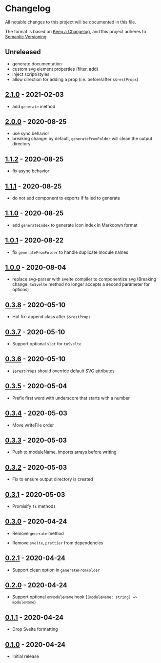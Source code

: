 # Changelog

All notable changes to this project will be documented in this file.

The format is based on [Keep a Changelog](https://keepachangelog.com/en/1.0.0/),
and this project adheres to [Semantic Versioning](https://semver.org/spec/v2.0.0.html).

## Unreleased

- generate documentation
- custom svg element properties (filter, add)
- inject script/styles
- allow direction for adding a prop (i.e. before/after `$$restProps`)

## [2.1.0](https://github.com/metonym/svg-to-svelte/releases/tag/v2.1.0) - 2021-02-03

- add `generate` method

## [2.0.0](https://github.com/metonym/svg-to-svelte/releases/tag/v2.0.0) - 2020-08-25

- use sync behavior
- breaking change: by default, `generateFromFolder` will clean the output directory

## [1.1.2](https://github.com/metonym/svg-to-svelte/releases/tag/v1.1.2) - 2020-08-25

- fix async behavior

## [1.1.1](https://github.com/metonym/svg-to-svelte/releases/tag/v1.1.1) - 2020-08-25

- do not add component to exports if failed to generate

## [1.1.0](https://github.com/metonym/svg-to-svelte/releases/tag/v1.1.0) - 2020-08-25

- add `generateIndex` to generate icon index in Markdown format

## [1.0.1](https://github.com/metonym/svg-to-svelte/releases/tag/v1.0.1) - 2020-08-22

- fix `generateFromFolder` to handle duplicate module names

## [1.0.0](https://github.com/metonym/svg-to-svelte/releases/tag/v1.0.0) - 2020-08-04

- replace svg-parser with svelte compiler to componentize svg (Breaking change: `toSvelte` method no longer accepts a second parameter for options)

## [0.3.8](https://github.com/metonym/svg-to-svelte/releases/tag/v0.3.8) - 2020-05-10

- Hot fix: append class after `$$restProps`

## [0.3.7](https://github.com/metonym/svg-to-svelte/releases/tag/v0.3.7) - 2020-05-10

- Support optional `slot` for `toSvelte`

## [0.3.6](https://github.com/metonym/svg-to-svelte/releases/tag/v0.3.6) - 2020-05-10

- `$$restProps` should override default SVG attributes

## [0.3.5](https://github.com/metonym/svg-to-svelte/releases/tag/v0.3.5) - 2020-05-04

- Prefix first word with underscore that starts with a number

## [0.3.4](https://github.com/metonym/svg-to-svelte/releases/tag/v0.3.4) - 2020-05-03

- Move writeFile order

## [0.3.3](https://github.com/metonym/svg-to-svelte/releases/tag/v0.3.3) - 2020-05-03

- Push to moduleName, imports arrays before writing

## [0.3.2](https://github.com/metonym/svg-to-svelte/releases/tag/v0.3.2) - 2020-05-03

- Fix to ensure output directory is created

## [0.3.1](https://github.com/metonym/svg-to-svelte/releases/tag/v0.3.1) - 2020-05-03

- Promisify `fs` methods

## [0.3.0](https://github.com/metonym/svg-to-svelte/releases/tag/v0.3.0) - 2020-04-24

- Remove `generate` method

- Remove `svelte`, `prettier` from dependencies

## [0.2.1](https://github.com/metonym/svg-to-svelte/releases/tag/v0.2.1) - 2020-04-24

- Support clean option in `generateFromFolder`

## [0.2.0](https://github.com/metonym/svg-to-svelte/releases/tag/v0.2.0) - 2020-04-24

- Support optional `onModuleName` hook (`(moduleName: string) => moduleName`)

## [0.1.1](https://github.com/metonym/svg-to-svelte/releases/tag/v0.1.1) - 2020-04-24

- Drop Svelte formatting

## [0.1.0](https://github.com/metonym/svg-to-svelte/releases/tag/v0.1.0) - 2020-04-24

- Initial release
